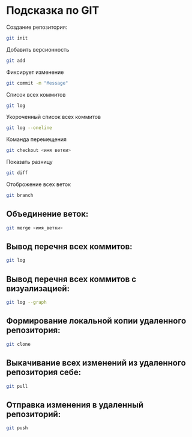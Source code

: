 # Подсказка по GIT

Создание репозитория:
```sh
git init
```

Добавить версионность
```sh
git add
```

Фиксирует изменение
```sh
git commit -m "Message"
```

Список всех коммитов
```sh
git log
```

Укороченный список всех коммитов
```sh
git log --oneline
```

Команда перемещения
```sh
git checkout <имя ветки>
```

Показать разницу 
```sh
git diff
```

Отоброжение всех веток
```sh
git branch
```

## Объединение веток:
```sh
git merge <имя_ветки>
```

## Вывод перечня всех коммитов:
```sh
git log
```

## Вывод перечня всех коммитов с визуализацией:
```sh
git log --graph
```

## Формирование локальной копии удаленного репозитория:
```sh
git clone
```

## Выкачивание всех изменений из удаленного репозитория себе:
```sh
git pull
```

## Отправка изменения в удаленный репозиторий:
```sh
git push
```